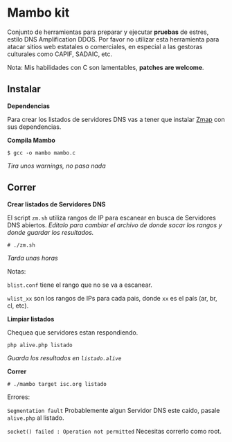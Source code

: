 # Mambo kit

Conjunto de herramientas para preparar y ejecutar **pruebas**
de estres, estilo DNS Amplification DDOS. Por favor no utilizar
esta herramienta para atacar sitios web estatales o comerciales,
en especial a las gestoras culturales como CAPIF, SADAIC, etc.

Nota: Mis habilidades con C son lamentables, **patches are welcome**.

## Instalar

**Dependencias**

Para crear los listados de servidores DNS vas a tener que instalar
[Zmap](http://zmap.io/) con sus dependencias.

**Compila Mambo**

    $ gcc -o mambo mambo.c

_Tira unos warnings, no pasa nada_

## Correr

**Crear listados de Servidores DNS**

El script `zm.sh` utiliza rangos de IP para escanear en busca de 
Servidores DNS abiertos. _Editalo para cambiar el archivo de donde 
sacar los rangos y donde guardar los resultados._

    # ./zm.sh

_Tarda unas horas_

Notas:

`blist.conf` tiene el rango que no se va a escanear.

`wlist_xx` son los rangos de IPs para cada pais, donde `xx` es el país (ar, br, cl, etc).

**Limpiar listados**

Chequea que servidores estan respondiendo.

    php alive.php listado

_Guarda los resultados en `listado.alive`_

**Correr**

    # ./mambo target isc.org listado

Errores:

`Segmentation fault` Probablemente algun Servidor DNS este caido, pasale `alive.php` al listado.

`socket() failed : Operation not permitted` Necesitas correrlo como root.
